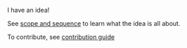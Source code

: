 I have an idea!

See [scope and sequence](./SCOPE_AND_SEQUENCE.md) to learn what the idea is all
about.

To contribute, see [contribution guide](./CONTRIBUTING.md)
